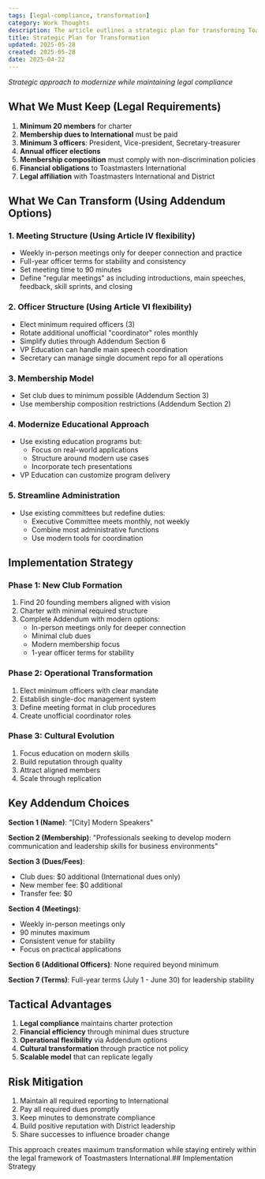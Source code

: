 ```yaml
---
tags: [legal-compliance, transformation]
category: Work Thoughts
description: The article outlines a strategic plan for transforming Toastmasters clubs while ensuring legal compliance. Key areas of transformation include modernizing meeting and officer structures, adopting a modern membership model, and streamlining administrative processes, with a focus on practical skills and scalable operations.
title: Strategic Plan for Transformation
updated: 2025-05-28
created: 2025-05-28
date: 2025-04-22
---
```


_Strategic approach to modernize while maintaining legal compliance_

## What We Must Keep (Legal Requirements)

1. **Minimum 20 members** for charter
2. **Membership dues to International** must be paid
3. **Minimum 3 officers**: President, Vice-president, Secretary-treasurer
4. **Annual officer elections**
5. **Membership composition** must comply with non-discrimination policies
6. **Financial obligations** to Toastmasters International
7. **Legal affiliation** with Toastmasters International and District

## What We Can Transform (Using Addendum Options)

### 1. Meeting Structure (Using Article IV flexibility)

- Weekly in-person meetings only for deeper connection and practice
- Full-year officer terms for stability and consistency
- Set meeting time to 90 minutes
- Define "regular meetings" as including introductions, main speeches, feedback, skill sprints, and closing

### 2. Officer Structure (Using Article VI flexibility)

- Elect minimum required officers (3)
- Rotate additional unofficial "coordinator" roles monthly
- Simplify duties through Addendum Section 6
- VP Education can handle main speech coordination
- Secretary can manage single document repo for all operations

### 3. Membership Model

- Set club dues to minimum possible (Addendum Section 3)
- Use membership composition restrictions (Addendum Section 2)

### 4. Modernize Educational Approach

- Use existing education programs but:
  - Focus on real-world applications
  - Structure around modern use cases
  - Incorporate tech presentations
- VP Education can customize program delivery

### 5. Streamline Administration

- Use existing committees but redefine duties:
  - Executive Committee meets monthly, not weekly
  - Combine most administrative functions
  - Use modern tools for coordination

## Implementation Strategy

### Phase 1: New Club Formation

1. Find 20 founding members aligned with vision
2. Charter with minimal required structure
3. Complete Addendum with modern options:
   - In-person meetings only for deeper connection
   - Minimal club dues
   - Modern membership focus
   - 1-year officer terms for stability

### Phase 2: Operational Transformation

1. Elect minimum officers with clear mandate
2. Establish single-doc management system
3. Define meeting format in club procedures
4. Create unofficial coordinator roles

### Phase 3: Cultural Evolution

1. Focus education on modern skills
2. Build reputation through quality
3. Attract aligned members
4. Scale through replication

## Key Addendum Choices

**Section 1 (Name)**: "\[City\] Modern Speakers"

**Section 2 (Membership)**:
"Professionals seeking to develop modern communication and leadership skills for business environments"

**Section 3 (Dues/Fees)**:

- Club dues: $0 additional (International dues only)
- New member fee: $0 additional
- Transfer fee: $0

**Section 4 (Meetings)**:

- Weekly in-person meetings only
- 90 minutes maximum
- Consistent venue for stability
- Focus on practical applications

**Section 6 (Additional Officers)**:
None required beyond minimum

**Section 7 (Terms)**:
Full-year terms (July 1 - June 30) for leadership stability

## Tactical Advantages

1. **Legal compliance** maintains charter protection
2. **Financial efficiency** through minimal dues structure
3. **Operational flexibility** via Addendum options
4. **Cultural transformation** through practice not policy
5. **Scalable model** that can replicate legally

## Risk Mitigation

1. Maintain all required reporting to International
2. Pay all required dues promptly
3. Keep minutes to demonstrate compliance
4. Build positive reputation with District leadership
5. Share successes to influence broader change

This approach creates maximum transformation while staying entirely within the legal framework of Toastmasters International.## Implementation Strategy

